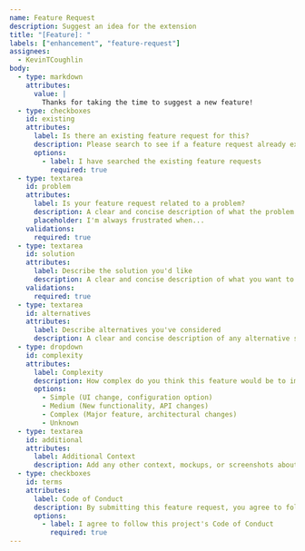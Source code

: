 ```yaml
---
name: Feature Request
description: Suggest an idea for the extension
title: "[Feature]: "
labels: ["enhancement", "feature-request"]
assignees:
  - KevinTCoughlin
body:
  - type: markdown
    attributes:
      value: |
        Thanks for taking the time to suggest a new feature!
  - type: checkboxes
    id: existing
    attributes:
      label: Is there an existing feature request for this?
      description: Please search to see if a feature request already exists for your idea.
      options:
        - label: I have searched the existing feature requests
          required: true
  - type: textarea
    id: problem
    attributes:
      label: Is your feature request related to a problem?
      description: A clear and concise description of what the problem is.
      placeholder: I'm always frustrated when...
    validations:
      required: true
  - type: textarea
    id: solution
    attributes:
      label: Describe the solution you'd like
      description: A clear and concise description of what you want to happen.
    validations:
      required: true
  - type: textarea
    id: alternatives
    attributes:
      label: Describe alternatives you've considered
      description: A clear and concise description of any alternative solutions or features you've considered.
  - type: dropdown
    id: complexity
    attributes:
      label: Complexity
      description: How complex do you think this feature would be to implement?
      options:
        - Simple (UI change, configuration option)
        - Medium (New functionality, API changes)
        - Complex (Major feature, architectural changes)
        - Unknown
  - type: textarea
    id: additional
    attributes:
      label: Additional Context
      description: Add any other context, mockups, or screenshots about the feature request here.
  - type: checkboxes
    id: terms
    attributes:
      label: Code of Conduct
      description: By submitting this feature request, you agree to follow our Code of Conduct
      options:
        - label: I agree to follow this project's Code of Conduct
          required: true
---
```

